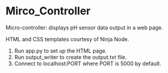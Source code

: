 # Mirco_Controller
Micro-controller: displays pH sensor data output in a web page.

HTML and CSS templates courtesy of Ninja Node.
1) Run app.py to set up the HTML page.
2) Run output_writer to create the output.txt file.
3) Connect to localhost:PORT where PORT is 5000 by default.
